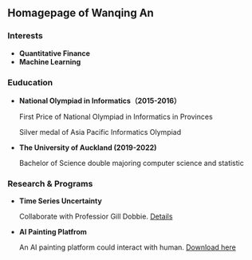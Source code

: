 ## Homagepage of Wanqing An


### Interests
- **Quantitative Finance**
- **Machine Learning**


### Euducation
- **National Olympiad in Informatics（2015-2016）**

  First Price of National Olympiad in Informatics in Provinces
  
  Silver medal of Asia Pacific Informatics Olympiad

- **The University of Auckland (2019-2022)**

  Bachelor of Science  double majoring computer science and statistic
  
### Research & Programs
- **Time Series Uncertainty**

  Collaborate with Professior Gill Dobbie. [Details]()

- **AI Painting Platfrom**

  An AI painting platform could interact with human. [Download here](https://github.com/MesaCrush/Graph_Stitiching)

